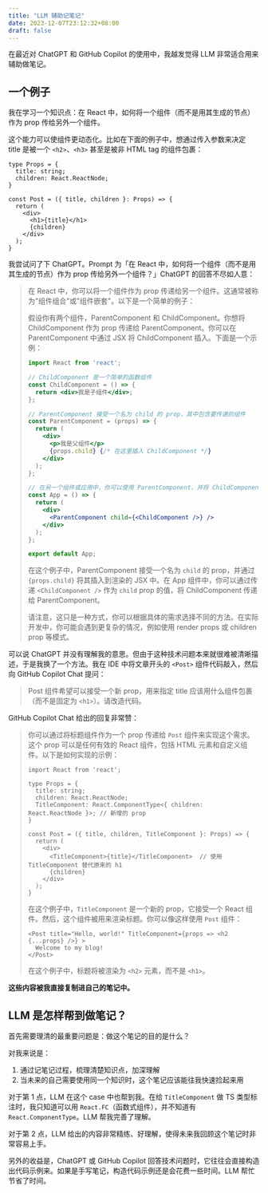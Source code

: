 ```yaml
---
title: "LLM 辅助记笔记"
date: 2023-12-07T23:12:32+08:00
draft: false
---
```


在最近对 ChatGPT 和 GitHub Copilot 的使用中，我越发觉得 LLM 非常适合用来辅助做笔记。

## 一个例子

我在学习一个知识点：在 React 中，如何将一个组件（而不是用其生成的节点）作为 prop 传给另外一个组件。

这个能力可以使组件更动态化。比如在下面的例子中，想通过传入参数来决定 title 是被一个 `<h2>`、`<h3>` 甚至是被非 HTML tag 的组件包裹：

```tsx
type Props = {
  title: string;
  children: React.ReactNode;
}

const Post = ({ title, children }: Props) => {
  return (
    <div>
      <h1>{title}</h1>
      {children}
    </div>
  );
}
```

我尝试问了下 ChatGPT。Prompt 为「在 React 中，如何将一个组件（而不是用其生成的节点）作为 prop 传给另外一个组件？」ChatGPT 的回答不尽如人意：

> 在 React 中，你可以将一个组件作为 prop 传递给另一个组件。这通常被称为"组件组合"或"组件嵌套"。以下是一个简单的例子：
> 
> 假设你有两个组件，ParentComponent 和 ChildComponent。你想将 ChildComponent 作为 prop 传递给 ParentComponent。你可以在 ParentComponent 中通过 JSX 将 ChildComponent 插入。下面是一个示例：
> 
> ```jsx
> import React from 'react';
> 
> // ChildComponent 是一个简单的函数组件
> const ChildComponent = () => {
>   return <div>我是子组件</div>;
> };
> 
> // ParentComponent 接受一个名为 child 的 prop，其中包含要传递的组件
> const ParentComponent = (props) => {
>   return (
>     <div>
>       <p>我是父组件</p>
>       {props.child} {/* 在这里插入 ChildComponent */}
>     </div>
>   );
> };
> 
> // 在另一个组件或应用中，你可以使用 ParentComponent，并将 ChildComponent 作为 prop 传递
> const App = () => {
>   return (
>     <div>
>       <ParentComponent child={<ChildComponent />} />
>     </div>
>   );
> };
> 
> export default App;
> ```
> 
> 在这个例子中，ParentComponent 接受一个名为 `child` 的 prop，并通过 `{props.child}` 将其插入到渲染的 JSX 中。在 App 组件中，你可以通过传递 `<ChildComponent />` 作为 `child` prop 的值，将 ChildComponent 传递给 ParentComponent。
> 
> 请注意，这只是一种方式，你可以根据具体的需求选择不同的方法。在实际开发中，你可能会遇到更复杂的情况，例如使用 render props 或 children prop 等模式。

可以说 ChatGPT 并没有理解我的意思。但由于这种技术问题本来就很难被清晰描述，于是我换了一个方法。我在 IDE 中将文章开头的 `<Post>` 组件代码敲入，然后向 GitHub Copilot Chat 提问：

> Post 组件希望可以接受一个新 prop，用来指定 title 应该用什么组件包裹（而不是固定为 `<h1>`）。请改造代码。

GitHub Copilot Chat 给出的回复非常赞：

> 你可以通过将标题组件作为一个 prop 传递给 `Post` 组件来实现这个需求。这个 prop 可以是任何有效的 React 组件，包括 HTML 元素和自定义组件。以下是如何实现的示例：
> 
> ```tsx
> import React from 'react';
> 
> type Props = {
>   title: string;
>   children: React.ReactNode;
>   TitleComponent: React.ComponentType<{ children: React.ReactNode }>; // 新增的 prop
> }
> 
> const Post = ({ title, children, TitleComponent }: Props) => {
>   return (
>     <div>
>       <TitleComponent>{title}</TitleComponent>  // 使用 TitleComponent 替代原来的 h1
>       {children}
>     </div>
>   );
> }
> ```
> 
> 在这个例子中，`TitleComponent` 是一个新的 prop，它接受一个 React 组件。然后，这个组件被用来渲染标题。你可以像这样使用 `Post` 组件：
> 
> ```tsx
> <Post title="Hello, world!" TitleComponent={props => <h2 {...props} />} >
>   Welcome to my blog!
> </Post>
> ```
> 
> 在这个例子中，标题将被渲染为 `<h2>` 元素，而不是 `<h1>`。

**这些内容被我直接复制进自己的笔记中。**

## LLM 是怎样帮到做笔记？

首先需要理清的最重要问题是：做这个笔记的目的是什么？

对我来说是：

1. 通过记笔记过程，梳理清楚知识点，加深理解
2. 当未来的自己需要使用同一个知识时，这个笔记应该能往我快速捡起来用

对于第 1 点，LLM 在这个 case 中也帮到我。在给 `TitleComponent` 做 TS 类型标注时，我只知道可以用 `React.FC`（函数式组件），并不知道有 `React.ComponentType`。LLM 帮我完善了理解。

对于第 2 点，LLM 给出的内容非常精练、好理解，使得未来我回顾这个笔记时非常容易上手。

另外的收益是，ChatGPT 或 GitHub Copilot 回答技术问题时，它往往会直接构造出代码示例来。如果是手写笔记，构造代码示例还是会花费一些时间。LLM 帮忙节省了时间。
